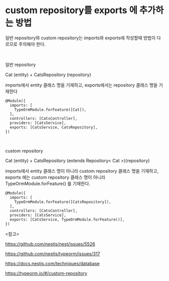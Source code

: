 # custom repository를 exports 에 추가하는 방법

일반 repository와 custom repository는 imports와 exports에 작성할때 방법이 다르므로 주의해야 한다.

<br>

일반 repository

Cat (entity) + CatsRepository (repository)

imports에서 entity 클래스 명을 기재하고, exports에서는 repository 클래스 명을 기재한다

```tsx
@Module({
  imports: [
    TypeOrmModule.forFeature([Cat]),
  ],
  controllers: [CatsController],
  providers: [CatsService],
  exports: [CatsService, CatsRepository],
})
```

<br>

custom repository

Cat (entity) + CatsRepository (extends Repository< Cat >)(repository)

imports에서 entity 클래스 명이 아니라 custom repository 클래스 명을 기재하고, exports 에는 custom repository 클래스 명이 아니라 TypeOrmModule.forFeature() 를 기재한다.

```tsx
@Module({
  imports: [
    TypeOrmModule.forFeature([CatsRepository]),
  ],
  controllers: [CatsController],
  providers: [CatsService],
  exports: [CatsService, TypeOrmModule.forFeature()],
})
```





<참고>

https://github.com/nestjs/nest/issues/5526

https://github.com/nestjs/typeorm/issues/317

https://docs.nestjs.com/techniques/database

https://typeorm.io/#/custom-repository